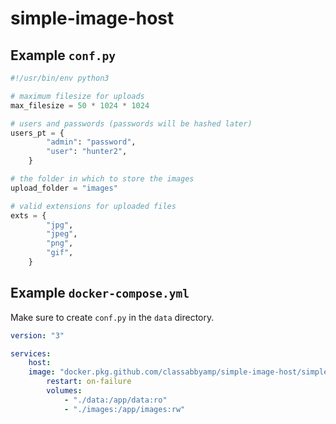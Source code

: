 # simple-image-host


## Example `conf.py`

```py
#!/usr/bin/env python3

# maximum filesize for uploads
max_filesize = 50 * 1024 * 1024

# users and passwords (passwords will be hashed later)
users_pt = {
        "admin": "password",
        "user": "hunter2",
    }

# the folder in which to store the images
upload_folder = "images"

# valid extensions for uploaded files
exts = {
        "jpg",
        "jpeg",
        "png",
        "gif",
    }
```

## Example `docker-compose.yml`

Make sure to create `conf.py` in the `data` directory.

```yaml
version: "3"

services:
    host:
    image: "docker.pkg.github.com/classabbyamp/simple-image-host/simple-image-host:latest"
        restart: on-failure
        volumes:
            - "./data:/app/data:ro"
            - "./images:/app/images:rw"
```
